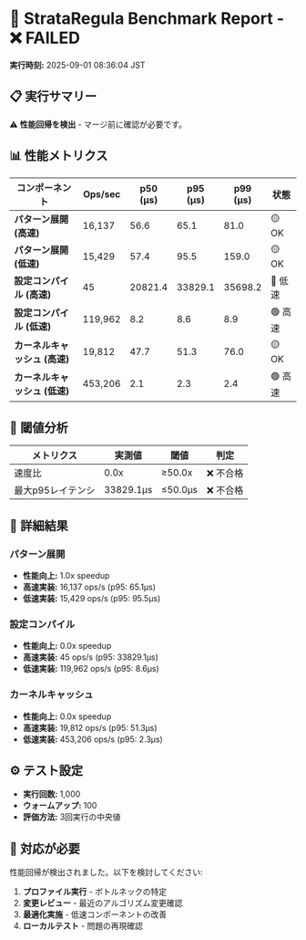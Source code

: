# 🏯 StrataRegula Benchmark Report - ❌ FAILED

**実行時刻:** 2025-09-01 08:36:04 JST

## 📋 実行サマリー
⚠️ **性能回帰を検出** - マージ前に確認が必要です。

## 📊 性能メトリクス
| コンポーネント | Ops/sec | p50 (μs) | p95 (μs) | p99 (μs) | 状態 |
|-------------|---------|----------|----------|----------|------|
| **パターン展開 (高速)** | 16,137 | 56.6 | 65.1 | 81.0 | 🟡 OK |
| **パターン展開 (低速)** | 15,429 | 57.4 | 95.5 | 159.0 | 🟡 OK |
| **設定コンパイル (高速)** | 45 | 20821.4 | 33829.1 | 35698.2 | 🔴 低速 |
| **設定コンパイル (低速)** | 119,962 | 8.2 | 8.6 | 8.9 | 🟢 高速 |
| **カーネルキャッシュ (高速)** | 19,812 | 47.7 | 51.3 | 76.0 | 🟡 OK |
| **カーネルキャッシュ (低速)** | 453,206 | 2.1 | 2.3 | 2.4 | 🟢 高速 |

## 🎯 閾値分析
| メトリクス | 実測値 | 閾値 | 判定 |
|-----------|-------|------|------|
| 速度比 | 0.0x | ≥50.0x | ❌ 不合格 |
| 最大p95レイテンシ | 33829.1μs | ≤50.0μs | ❌ 不合格 |

## 🔬 詳細結果

### パターン展開
- **性能向上:** 1.0x speedup
- **高速実装:** 16,137 ops/s (p95: 65.1μs)
- **低速実装:** 15,429 ops/s (p95: 95.5μs)

### 設定コンパイル
- **性能向上:** 0.0x speedup
- **高速実装:** 45 ops/s (p95: 33829.1μs)
- **低速実装:** 119,962 ops/s (p95: 8.6μs)

### カーネルキャッシュ
- **性能向上:** 0.0x speedup
- **高速実装:** 19,812 ops/s (p95: 51.3μs)
- **低速実装:** 453,206 ops/s (p95: 2.3μs)

## ⚙️ テスト設定
- **実行回数:** 1,000
- **ウォームアップ:** 100
- **評価方法:** 3回実行の中央値

## 🚨 対応が必要
性能回帰が検出されました。以下を検討してください:
1. **プロファイル実行** - ボトルネックの特定
2. **変更レビュー** - 最近のアルゴリズム変更確認
3. **最適化実施** - 低速コンポーネントの改善
4. **ローカルテスト** - 問題の再現確認